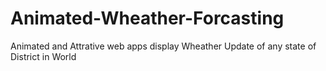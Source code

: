 # Animated-Wheather-Forcasting
Animated and Attrative web apps display Wheather Update of any state of District in World
